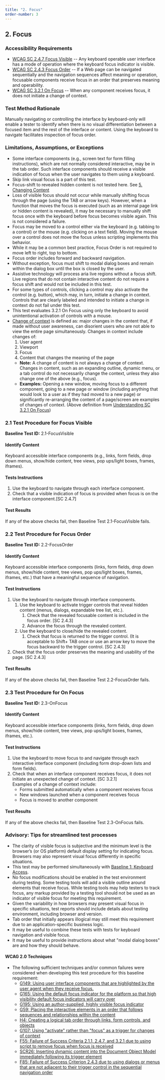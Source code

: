 ```yaml
---
title: "2. Focus"
order-number: 3
---
```

## 2. Focus

### Accessibility Requirements

-   [WCAG SC 2.4.7 Focus Visible](https://www.w3.org/TR/UNDERSTANDING-WCAG20/navigation-mechanisms-focus-visible.html) -- Any keyboard operable user interface has a mode of operation where the keyboard focus indicator is visible.
-   [WCAG SC 2.4.3 Focus Order](https://www.w3.org/TR/UNDERSTANDING-WCAG20/navigation-mechanisms-focus-order.html) -- If a Web page can be navigated sequentially and the navigation sequences affect meaning or operation, focusable components receive focus in an order that preserves meaning and operability.
-   [WCAG SC 3.2.1 On Focus](http://www.w3.org/TR/UNDERSTANDING-WCAG20/consistent-behavior-receive-focus.html) -- When any component receives focus, it does not initiate a change of context.

### Test Method Rationale

Manually navigating or controlling the interface by keyboard-only will enable a tester to identify when there is no visual differentiation between a focused item and the rest of the interface or content. Using the keyboard to navigate facilitates inspection of focus order.

### Limitations, Assumptions, or Exceptions

-   Some interface components (e.g., screen text for form filling instructions), which are not normally considered interactive, may be in the tab order. Such interface components should receive a visible indication of focus when the user navigates to them using a keyboard.
-   Skip link visual focus is a part of this test.
-   Focus-shift to revealed hidden content is not tested here. See [5. Changing Content](../05Changing)
-   Loss of visible focus should not occur while manually shifting focus through the page (using the TAB or arrow keys). However, when a function that moves the focus is executed (such as an internal page link or hidden content is revealed), it may be necessary to manually shift focus once with the keyboard before focus becomes visible again. This is not considered a failure.
-   Focus may be moved to a control either via the keyboard (e.g. tabbing to a control) or the mouse (e.g. clicking on a text field). Moving the mouse over a control does not move the focus unless scripting implements this behavior.
-   While it may be a common best practice, Focus Order is not required to move left to right, top to bottom.
-   Focus order includes forward and backward navigation.
-   Without exception, focus must shift to modal dialog boxes and remain within the dialog box until the box is closed by the user.
-   Assistive technology will process aria live regions without a focus shift. Live regions that do not contain interactive content do not require a focus shift and would not be included in this test.
-   For some types of controls, clicking a control may also activate the control (e.g. button), which may, in turn, initiate a change in context. Controls that are clearly labeled and intended to initiate a change in context do not fail under this test.
-   This test evaluates 3.2.1 On Focus using only the keyboard to avoid unintentional activation of controls with a mouse.
-   [Change of context](https://www.w3.org/TR/UNDERSTANDING-WCAG20/consistent-behavior-receive-focus.html#context-changedef) is defined as: major changes in the content that, if made without user awareness, can disorient users who are not able to view the entire page simultaneously. Changes in context include changes of:
    1.  User agent
    2.  Viewport
    3.  Focus
    4.  Content that changes the meaning of the page
    -   **Note:** A change of content is not always a change of context. Changes in content, such as an expanding outline, dynamic menu, or a tab control do not necessarily change the context, unless they also change one of the above (e.g., focus).
    -   **Examples:** Opening a new window, moving focus to a different component, going to a new page or window (including anything that would look to a user as if they had moved to a new page) or significantly re-arranging the content of a page/screen are examples of changes of context. (Above definition from [Understanding SC 3.2.1 On Focus](https://www.w3.org/TR/UNDERSTANDING-WCAG20/consistent-behavior-receive-focus.html))

### 2.1 Test Procedure for Focus Visible

**Baseline Test ID:** 2.1-FocusVisible

#### Identify Content
<p id="1IC">Keyboard accessible interface components (e.g., links, form fields, drop down menus, show/hide content, tree views, pop ups/light boxes, frames, iframes).</p>

#### Tests Instructions
<ol id="1TI">
    <li id="1TI-1">Use the keyboard to navigate through each interface component.</li>
    <li id="1TI-2">Check that a visible indication of focus is provided when focus is on the interface component.[SC 2.4.7]</li>
</ol>

#### Test Results
<p id="1TR">If any of the above checks fail, then Baseline Test 2.1-FocusVisible fails.</p>

### 2.2 Test Procedure for Focus Order

**Baseline Test ID:** 2.2-FocusOrder
#### Identify Content
<p id="2IC">Keyboard accessible interface components (links, form fields, drop down menus, show/hide content, tree views, pop ups/light boxes, frames, iframes, etc.) that have a meaningful sequence of navigation.</p>

#### Test Instructions
<ol id="2TI">
    <li id="2TI-1">Use the keyboard to navigate through interface components.
    <ol>
        <li id="2TI-1a">Use the keyboard to activate trigger controls that reveal hidden content (menus, dialogs, expandable tree list, etc.).
        <ol>
            <li id="2TI-1ai">Check that the revealed focusable content is included in the focus order. [SC 2.4.3]</li>
            <li id="2TI-1aii">Advance the focus through the revealed content.</li>
        </ol></li>
        <li id="2TI-1b">Use the keyboard to close/hide the revealed content.
        <ol>
            <li id="2TI-1bi">Check that focus is returned to the trigger control. (It is acceptable to Shift+ TAB once or use an arrow key to move the focus backward to the trigger control. [SC 2.4.3]</li>
        </ol></li>
    </ol></li>
    <li id="2TI-2">Check that the focus order preserves the meaning and usability of the page. [SC 2.4.3]</li>
</ol>

#### Test Results
<p id="2TR">If any of the above checks fail, then Baseline Test 2.2-FocusOrder fails.</p>

### 2.3 Test Procedure for On Focus

**Baseline Test ID:** 2.3-OnFocus
#### Identify Content
<p id="3IC">Keyboard accessible interface components (links, form fields, drop down menus, show/hide content, tree views, pop ups/light boxes, frames, iframes, etc.).</p>

#### Test Instructions
<ol id="3TI">
    <li id="3TI-1">Use the keyboard to move focus to and navigate through each interactive interface component (including form drop-down lists and form fields).</li>
    <li id="3TI-2">Check that when an interface component receives focus, it does not initiate an unexpected change of context. [SC 3.2.1]<br>
    Examples of a change of context include:
        <ul>
            <li>Forms submitted automatically when a component receives focus</li>
            <li>New windows launched when a component receives focus</li>
            <li>Focus is moved to another component</li>
        </ul></li>
</ol>

#### Test Results
<p id="3TR">If any of the above checks fail, then Baseline Test 2.3-OnFocus fails.</p>

### Advisory: Tips for streamlined test processes

-   The clarity of visible focus is subjective and the minimum level is the browser’s (or OS platform) default display setting for indicating focus. Browsers may also represent visual focus differently in specific situations.
-   This test may be performed simultaneously with [Baseline 1: Keyboard Access](../01Keyboard).
-   No focus modifications should be enabled in the test environment during testing. Some testing tools will add a visible outline around elements that receive focus. While testing tools may help testers to track focus, any markup provided by a testing tool should not be used as an indicator of visible focus for meeting this requirement.
-   Given the variability in how browsers may present visual focus in specific situations, test reports should include details about testing environment, including browser and version.
-   Tab order that initially appears illogical may still meet this requirement due to an application-specific business logic.
-   It may be useful to combine these tests with tests for keyboard navigation and visible focus.
-   It may be useful to provide instructions about what "modal dialog boxes" are and how they should behave.

#### WCAG 2.0 Techniques
-   The following sufficient techniques and/or common failures were considered when developing this test procedure for this baseline requirement:
    -   [G149: Using user interface components that are highlighted by the user agent when they receive focus.](http://www.w3.org/TR/WCAG20-TECHS/G149.html)
    -   [G165: Using the default focus indicator for the platform so that high visibility default focus indicators will carry over](https://www.w3.org/TR/WCAG20-TECHS/G165.html)
    -   [G195: Using an author-supplied, highly visible focus indicator](https://www.w3.org/TR/WCAG20-TECHS/G195.html)
    -   [G59: Placing the interactive elements in an order that follows sequences and relationships within the content](http://www.w3.org/TR/WCAG20-TECHS/G59.html)
    -   [H4: Creating a logical tab order through links, form controls, and objects](http://www.w3.org/TR/WCAG20-TECHS/H4.html)
    -   [G107: Using "activate" rather than "focus" as a trigger for changes of context](http://www.w3.org/TR/2016/NOTE-WCAG20-TECHS-20161007/G107)
    -   [F55: Failure of Success Criteria 2.1.1, 2.4.7, and 3.2.1 due to using script to remove focus when focus is received](http://www.w3.org/TR/2016/NOTE-WCAG20-TECHS-20161007/F55)
    -   [SCR26: Inserting dynamic content into the Document Object Model immediately following its trigger element](https://www.w3.org/TR/WCAG20-TECHS/SCR26.html)
    -   [F85: Failure of Success Criterion 2.4.3 due to using dialogs or menus that are not adjacent to their trigger control in the sequential navigation order](https://www.w3.org/TR/WCAG20-TECHS/F85.html)
